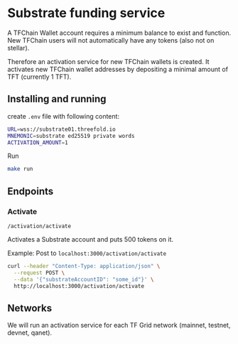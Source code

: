 # Substrate funding service

A TFChain Wallet account requires a minimum balance to exist and function. New TFChain users will not automatically have any tokens (also not on stellar).

Therefore an activation service for new TFChain wallets is created. It activates new TFChain wallet addresses by depositing a minimal amount of TFT (currently 1 TFT).

## Installing and running

create `.env` file with following content:

```bash
URL=wss://substrate01.threefold.io
MNEMONIC=substrate ed25519 private words
ACTIVATION_AMOUNT=1
```

Run

```bash
make run
```

## Endpoints

### Activate

`/activation/activate`

Activates a Substrate account and puts 500 tokens on it.

Example: Post to `localhost:3000/activation/activate`

```sh
curl --header "Content-Type: application/json" \
  --request POST \
  --data '{"substrateAccountID": "some_id"}' \
  http://localhost:3000/activation/activate
```

## Networks

We will run an activation service for each TF Grid network (mainnet, testnet, devnet, qanet).
